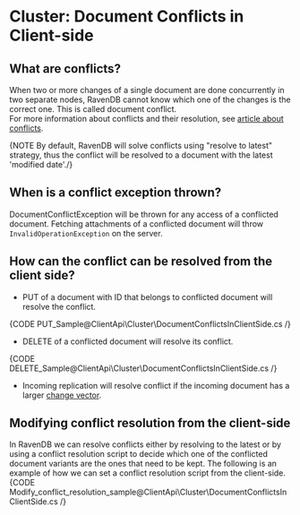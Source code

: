 # Cluster: Document Conflicts in Client-side
  
## What are conflicts?
When two or more changes of a single document are done concurrently in two separate nodes, 
RavenDB cannot know which one of the changes is the correct one. This is called document conflict.  
For more information about conflicts and their resolution, see [article about conflicts](../../server/clustering/replication/replication-conflicts).  

{NOTE By default, RavenDB will solve conflicts using "resolve to latest" strategy, thus the conflict will be resolved to a document with the latest 'modified date'./}
  
## When is a conflict exception thrown?
DocumentConflictException will be thrown for any access of a conflicted document.
Fetching attachments of a conflicted document will throw `InvalidOperationException` on the server.

## How can the conflict can be resolved from the client side?
 * PUT of a document with ID that belongs to conflicted document will resolve the conflict.

{CODE PUT_Sample@ClientApi\Cluster\DocumentConflictsInClientSide.cs /}

 * DELETE of a conflicted document will resolve its conflict.  

{CODE DELETE_Sample@ClientApi\Cluster\DocumentConflictsInClientSide.cs /}

 * Incoming replication will resolve conflict if the incoming document has a larger [change vector](../../server/clustering/change-vector).

## Modifying conflict resolution from the client-side
In RavenDB we can resolve conflicts either by resolving to the latest or by using a conflict resolution script to decide which one of the conflicted document variants are the ones that need to be kept. The following is an example of how we can set a conflict resolution script from the client-side.
{CODE Modify_conflict_resolution_sample@ClientApi\Cluster\DocumentConflictsInClientSide.cs /}
